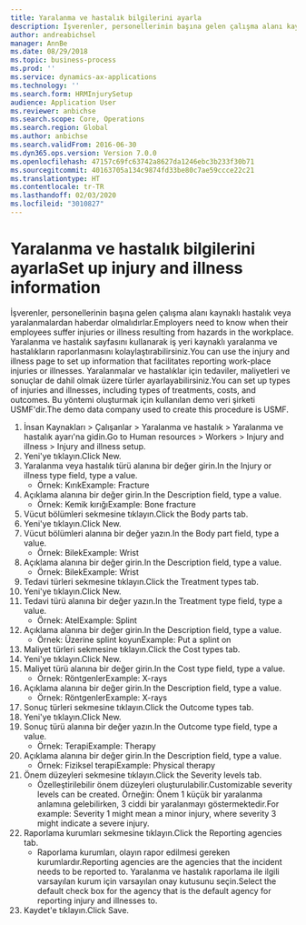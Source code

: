 ```yaml
---
title: Yaralanma ve hastalık bilgilerini ayarla
description: İşverenler, personellerinin başına gelen çalışma alanı kaynaklı hastalık veya yaralanmalardan haberdar olmalıdırlar.
author: andreabichsel
manager: AnnBe
ms.date: 08/29/2018
ms.topic: business-process
ms.prod: ''
ms.service: dynamics-ax-applications
ms.technology: ''
ms.search.form: HRMInjurySetup
audience: Application User
ms.reviewer: anbichse
ms.search.scope: Core, Operations
ms.search.region: Global
ms.author: anbichse
ms.search.validFrom: 2016-06-30
ms.dyn365.ops.version: Version 7.0.0
ms.openlocfilehash: 47157c69fc63742a8627da1246ebc3b233f30b71
ms.sourcegitcommit: 40163705a134c9874fd33be80c7ae59ccce22c21
ms.translationtype: HT
ms.contentlocale: tr-TR
ms.lasthandoff: 02/03/2020
ms.locfileid: "3010827"
---
```

# <a name="set-up-injury-and-illness-information"></a><span data-ttu-id="d7701-103">Yaralanma ve hastalık bilgilerini ayarla</span><span class="sxs-lookup"><span data-stu-id="d7701-103">Set up injury and illness information</span></span>



<span data-ttu-id="d7701-104">İşverenler, personellerinin başına gelen çalışma alanı kaynaklı hastalık veya yaralanmalardan haberdar olmalıdırlar.</span><span class="sxs-lookup"><span data-stu-id="d7701-104">Employers need to know when their employees suffer injuries or illness resulting from hazards in the workplace.</span></span> <span data-ttu-id="d7701-105">Yaralanma ve hastalık sayfasını kullanarak iş yeri kaynaklı yaralanma ve hastalıkların raporlanmasını kolaylaştırabilirsiniz.</span><span class="sxs-lookup"><span data-stu-id="d7701-105">You can use the injury and illness page to set up information that facilitates reporting work-place injuries or illnesses.</span></span> <span data-ttu-id="d7701-106">Yaralanmalar ve hastalıklar için tedaviler, maliyetleri ve sonuçlar de dahil olmak üzere türler ayarlayabilirsiniz.</span><span class="sxs-lookup"><span data-stu-id="d7701-106">You can set up types of injuries and illnesses, including types of treatments, costs, and outcomes.</span></span> <span data-ttu-id="d7701-107">Bu yöntemi oluşturmak için kullanılan demo veri şirketi USMF'dir.</span><span class="sxs-lookup"><span data-stu-id="d7701-107">The demo data company used to create this procedure is USMF.</span></span>

1. <span data-ttu-id="d7701-108">İnsan Kaynakları > Çalışanlar > Yaralanma ve hastalık > Yaralanma ve hastalık ayarı'na gidin.</span><span class="sxs-lookup"><span data-stu-id="d7701-108">Go to Human resources > Workers > Injury and illness > Injury and illness setup.</span></span>
2. <span data-ttu-id="d7701-109">Yeni'ye tıklayın.</span><span class="sxs-lookup"><span data-stu-id="d7701-109">Click New.</span></span>
3. <span data-ttu-id="d7701-110">Yaralanma veya hastalık türü alanına bir değer girin.</span><span class="sxs-lookup"><span data-stu-id="d7701-110">In the Injury or illness type field, type a value.</span></span>
    * <span data-ttu-id="d7701-111">Örnek: Kırık</span><span class="sxs-lookup"><span data-stu-id="d7701-111">Example: Fracture</span></span>  
4. <span data-ttu-id="d7701-112">Açıklama alanına bir değer girin.</span><span class="sxs-lookup"><span data-stu-id="d7701-112">In the Description field, type a value.</span></span>
    * <span data-ttu-id="d7701-113">Örnek: Kemik kırığı</span><span class="sxs-lookup"><span data-stu-id="d7701-113">Example: Bone fracture</span></span>  
5. <span data-ttu-id="d7701-114">Vücut bölümleri sekmesine tıklayın.</span><span class="sxs-lookup"><span data-stu-id="d7701-114">Click the Body parts tab.</span></span>
6. <span data-ttu-id="d7701-115">Yeni'ye tıklayın.</span><span class="sxs-lookup"><span data-stu-id="d7701-115">Click New.</span></span>
7. <span data-ttu-id="d7701-116">Vücut bölümleri alanına bir değer yazın.</span><span class="sxs-lookup"><span data-stu-id="d7701-116">In the Body part field, type a value.</span></span>
    * <span data-ttu-id="d7701-117">Örnek: Bilek</span><span class="sxs-lookup"><span data-stu-id="d7701-117">Example: Wrist</span></span>  
8. <span data-ttu-id="d7701-118">Açıklama alanına bir değer girin.</span><span class="sxs-lookup"><span data-stu-id="d7701-118">In the Description field, type a value.</span></span>
    * <span data-ttu-id="d7701-119">Örnek: Bilek</span><span class="sxs-lookup"><span data-stu-id="d7701-119">Example: Wrist</span></span>  
9. <span data-ttu-id="d7701-120">Tedavi türleri sekmesine tıklayın.</span><span class="sxs-lookup"><span data-stu-id="d7701-120">Click the Treatment types tab.</span></span>
10. <span data-ttu-id="d7701-121">Yeni'ye tıklayın.</span><span class="sxs-lookup"><span data-stu-id="d7701-121">Click New.</span></span>
11. <span data-ttu-id="d7701-122">Tedavi türü alanına bir değer yazın.</span><span class="sxs-lookup"><span data-stu-id="d7701-122">In the Treatment type field, type a value.</span></span>
    * <span data-ttu-id="d7701-123">Örnek: Atel</span><span class="sxs-lookup"><span data-stu-id="d7701-123">Example: Splint</span></span>  
12. <span data-ttu-id="d7701-124">Açıklama alanına bir değer girin.</span><span class="sxs-lookup"><span data-stu-id="d7701-124">In the Description field, type a value.</span></span>
    * <span data-ttu-id="d7701-125">Örnek: Üzerine splint koyun</span><span class="sxs-lookup"><span data-stu-id="d7701-125">Example: Put a splint on</span></span>  
13. <span data-ttu-id="d7701-126">Maliyet türleri sekmesine tıklayın.</span><span class="sxs-lookup"><span data-stu-id="d7701-126">Click the Cost types tab.</span></span>
14. <span data-ttu-id="d7701-127">Yeni'ye tıklayın.</span><span class="sxs-lookup"><span data-stu-id="d7701-127">Click New.</span></span>
15. <span data-ttu-id="d7701-128">Maliyet türü alanına bir değer girin.</span><span class="sxs-lookup"><span data-stu-id="d7701-128">In the Cost type field, type a value.</span></span>
    * <span data-ttu-id="d7701-129">Örnek: Röntgenler</span><span class="sxs-lookup"><span data-stu-id="d7701-129">Example: X-rays</span></span>  
16. <span data-ttu-id="d7701-130">Açıklama alanına bir değer girin.</span><span class="sxs-lookup"><span data-stu-id="d7701-130">In the Description field, type a value.</span></span>
    * <span data-ttu-id="d7701-131">Örnek: Röntgenler</span><span class="sxs-lookup"><span data-stu-id="d7701-131">Example: X-rays</span></span>  
17. <span data-ttu-id="d7701-132">Sonuç türleri sekmesine tıklayın.</span><span class="sxs-lookup"><span data-stu-id="d7701-132">Click the Outcome types tab.</span></span>
18. <span data-ttu-id="d7701-133">Yeni'ye tıklayın.</span><span class="sxs-lookup"><span data-stu-id="d7701-133">Click New.</span></span>
19. <span data-ttu-id="d7701-134">Sonuç türü alanına bir değer yazın.</span><span class="sxs-lookup"><span data-stu-id="d7701-134">In the Outcome type field, type a value.</span></span>
    * <span data-ttu-id="d7701-135">Örnek: Terapi</span><span class="sxs-lookup"><span data-stu-id="d7701-135">Example: Therapy</span></span>  
20. <span data-ttu-id="d7701-136">Açıklama alanına bir değer girin.</span><span class="sxs-lookup"><span data-stu-id="d7701-136">In the Description field, type a value.</span></span>
    * <span data-ttu-id="d7701-137">Örnek: Fiziksel terapi</span><span class="sxs-lookup"><span data-stu-id="d7701-137">Example: Physical therapy</span></span>  
21. <span data-ttu-id="d7701-138">Önem düzeyleri sekmesine tıklayın.</span><span class="sxs-lookup"><span data-stu-id="d7701-138">Click the Severity levels tab.</span></span>
    * <span data-ttu-id="d7701-139">Özelleştirilebilir önem düzeyleri oluşturulabilir.</span><span class="sxs-lookup"><span data-stu-id="d7701-139">Customizable severity levels can be created.</span></span> <span data-ttu-id="d7701-140">Örneğin: Önem 1 küçük bir yaralanma anlamına gelebilirken, 3 ciddi bir yaralanmayı göstermektedir.</span><span class="sxs-lookup"><span data-stu-id="d7701-140">For example: Severity 1 might mean a minor injury, where severity 3 might indicate a severe injury.</span></span>  
22. <span data-ttu-id="d7701-141">Raporlama kurumları sekmesine tıklayın.</span><span class="sxs-lookup"><span data-stu-id="d7701-141">Click the Reporting agencies tab.</span></span>
    * <span data-ttu-id="d7701-142">Raporlama kurumları, olayın rapor edilmesi gereken kurumlardır.</span><span class="sxs-lookup"><span data-stu-id="d7701-142">Reporting agencies are the agencies that the incident needs to be reported to.</span></span> <span data-ttu-id="d7701-143">Yaralanma ve hastalık raporlama ile ilgili varsayılan kurum için varsayılan onay kutusunu seçin.</span><span class="sxs-lookup"><span data-stu-id="d7701-143">Select the default check box for the agency that is the default agency for reporting injury and illnesses to.</span></span>  
23. <span data-ttu-id="d7701-144">Kaydet'e tıklayın.</span><span class="sxs-lookup"><span data-stu-id="d7701-144">Click Save.</span></span>

